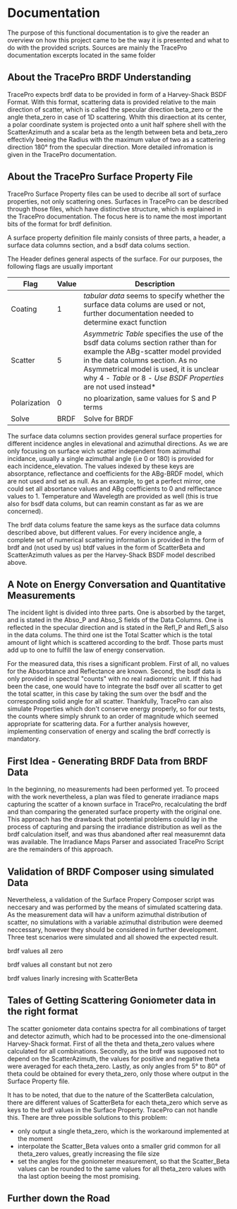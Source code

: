 # Documentation
The purpose of this functional documentation is to give the reader an overview on how this project came to be the way it is presented and what to do with the provided scripts. Sources are mainly the TracePro documentation excerpts located in the same folder

## About the TracePro BRDF Understanding
TracePro expects brdf data to be provided in form of a Harvey-Shack BSDF Format. With this format, scattering data is provided relative to the main direction of scatter, which is called the specular direction beta_zero or the angle theta_zero in case of 1D scattering. Whith this diraection at its center, a polar coordinate system is projected onto a unit half sphere shell with the ScatterAzimuth and a scalar beta as the length between beta and beta_zero effectivly beeing the Radius with the maximum value of two as a scattering direction 180° from the specular direction. More detailed infromation is given in the TracePro documentation.

## About the TracePro Surface Property File
TracePro Surface Property files can be used to decribe all sort of surface properties, not only scattering ones. Surfaces in TracePro can be described through those files, which have distinctive structure, which is explained in the TracePro documentation. The focus here is to name the most important bits of the format for brdf definition.

A surface property definition file mainly consists of three parts, a header, a surface data columns section, and a bsdf data colums section.

The Header defines general aspects of the surface. For our purposes, the following flags are usually important

Flag | Value | Description
--- | --- | ---
Coating | 1 | *tabular data* seems to specify whether the surface data colums are used or not, further documentation needed to determine exact function
Scatter | 5 | *Asymmetric Table* specifies the use of the bsdf data colums section rather than for example the ABg-scatter model provided in the data columns section. As no Asymmetrical model is used, it is unclear why 4 - *Table* or 8 - *Use BSDF Properties* are not used instead*
Polarization | 0 | no ploarization, same values for S and P terms
Solve | BRDF | Solve for BRDF

The surface data columns section provides general surface properties for different incidence angles in elevational and azimuthal directions. As we are only focusing on surface wich scatter independent from azimuthal incidance, usually a single azimuthal angle (i.e 0 or 180) is provided for each incidence_elevation. The values indexed by these keys are absorptance, reflectance and coefficients for the ABg-BRDF model, which are not used and set as null. As an example, to get a perfect mirror, one could set all absortance values and ABg coefficients to 0 and relflectance values to 1. Temperature and Wavelegth are provided as well (this is true also for bsdf data colums, but can reamin constant as far as we are concerned).

The brdf data colums feature the same keys as the surface data columns described above, but different values. For every incidence angle, a complete set of numerical scattering information is provided in the form of brdf and (not used by us) btdf values in the form of ScatterBeta and ScatterAzimuth values as per the Harvey-Shack BSDF model described above.

## A Note on Energy Conversation and Quantitative Measurements
The incident light is divided into three parts. One is absorbed by the target, and is stated in the Abso_P and Abso_S fields of the Data Columns.  One is reflected in the specular direction and is stated in the Refl_P and Refl_S also in the data colums. The third one ist the Total Scatter which is the total amount of light which is scattered according to the brdf. Those parts must add up to one to fulfill the law of energy conservation.

For the measured data, this rises a significant problem. First of all, no values for the Absorbtance and Reflectance are known. Second, the bsdf data is only provided in spectral "counts" with no real radiometric unit. If this had been the case, one would have to integrate the bsdf over all scatter to get the total scatter, in this case by taking the sum over the bsdf and the corresponding solid angle for all scatter. Thankfully, TracePro can also simulate Properties which don't conserve energy properly, so for our tests, the counts where simply shrunk to an order of magnitude which seemed appropriate for scattering data. For a further analysis however, implementing conservation of energy and scaling the brdf correctly is mandatory.

## First Idea - Generating BRDF Data from BRDF Data
In the beginning, no measurements had been performed yet. To proceed with the work nevertheless, a plan was filed to generate irradiance maps capturing the scatter of a known surface in TracePro, recalculating the brdf and than comparing the generated surface property with the original one. This approach has the drawback that potential problems could lay in the process of capturing and parsing the irradiance distribution as well as the brdf calculation itself, and was thus abandoned after real measuremnt data was available. The Irradiance Maps Parser and associated TracePro Script are the remainders of this approach.

## Validation of BRDF Composer using simulated Data
Nevertheless, a validation of the Surface Propery Composer script was neccesary and was performed by the means of simulated scattering data. As the measurement data will hav a uniform azimuthal distribution of scatter, no simulations with a variable azimuthal distribution were deemed neccessary, however they should be considered in further development. Three test scenarios were simulated and all showed the expected result.

brdf values all zero

brdf values all constant but not zero

brdf values linarly incresing with ScatterBeta

## Tales of Getting Scattering Goniometer data in the right format
The scatter goniometer data contains spectra for all combinations of target and detector azimuth, which had to be processed into the one-dimensional Harvey-Shack format. First of all the theta and theta_zero values where calculated for all combinations. Secondly, as the brdf was supposed not to depend on the ScatterAzimuth, the values for positive and negative theta were averaged for each theta_zero. Lastly, as only angles from 5° to 80° of theta could be obtained for every theta_zero, only those where output in the Surface Property file.

It has to be noted, that due to the nature of the ScatterBeta calculation, there are different values of ScatterBeta for each theta_zero which serve as keys to the brdf values in the Surface Property. TracePro can not handle this. There are three possible solutions to this problem:
* only output a single theta_zero, which is the workaround implemented at the moment
* interpolate the Scatter_Beta values onto a smaller grid common for all theta_zero values, greatly increasing the file size
* set the angles for the goniometer measurement, so that the Scatter_Beta values can be rounded to the same values for all theta_zero values
with tha last option beeing the most promising.

## Further down the Road
